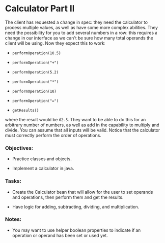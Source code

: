 # Calculator Part II
The client has requested a change in spec: they need the calculator to process multiple values, as well as have some more complex abilities. They need the possibility for you to add several numbers in a row: this requires a change in our interface as we can't be sure how many total operands the client will be using. Now they expect this to work:

- ```performOperation(10.5)```

- ```performOperation("+")```

- ```performOperation(5.2)```

- ```performOperation("*")```

- ```performOperation(10)```

- ```performOperation("=")```

- ```getResults()```

where the result would be ```62.5```. They want to be able to do this for an arbitrary number of numbers, as well as add in the capability to multiply and divide. You can assume that all inputs will be valid. Notice that the calculator must correctly perform the order of operations.

### Objectives:
- Practice classes and objects.

- Implement a calculator in java.

### Tasks:
- Create the Calculator bean that will allow for the user to set operands and operations, then perform them and get the results.

- Have logic for adding, subtracting, dividing, and multiplication.

### Notes:
- You may want to use helper boolean properties to indicate if an operation or operand has been set or used yet.
